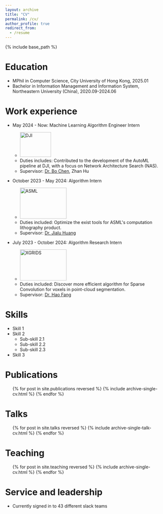 ```yaml
---
layout: archive
title: "CV"
permalink: /cv/
author_profile: true
redirect_from:
  - /resume
---
```


{% include base_path %}

Education
======
* MPhil in Computer Science, City University of Hong Kong, 2025.01
* Bachelor in Information Management and Information System, Northeastern University (China), 2020.09-2024.06

Work experience
======
* May 2024 - Now: Machine Learning Algorithm Engineer Intern
  * <a href="https://dji.com"> <img src="https://pic.imgdb.cn/item/670fc544d29ded1a8c51c6bb.png" alt="DJI" width="100" height="80" /></a>
  * Duties includes: Contributed to the development of the AutoML pipeline at DJI, with a focus on Network Architecture Search (NAS).
  * Supervisor: [Dr. Bo Chen](https://www.linkedin.com/in/bo-chen-76960688), Zhan Hu

* October 2023 - May 2024: Algorithm Intern
  * <a href="https://www.asml.com/en"> <img src="https://pic.imgdb.cn/item/670fc511d29ded1a8c5197e1.png" alt="ASML" width="150" height="100" /></a>
  * Duties included: Optimize the exist tools for ASML's computation lithography product.
  * Supervisor: [Dr. Jialu Huang](https://hideunderbush.github.io/)

* July 2023 - October 2024: Algorithm Research Intern
  * <a href="https://www.xgrids.cn/"> <img src="https://pic.imgdb.cn/item/670fc522d29ded1a8c51a897.png" alt="XGRIDS" width="150" height="100" /></a>
  * Duties included: Discover more efficient algorithm for Sparse Convolution for voxels in point-cloud segmentation.
  * Supervisor: [Dr. Hao Fang](https://univ-cotedazur.fr/hao-fang)
  
Skills
======
* Skill 1
* Skill 2
  * Sub-skill 2.1
  * Sub-skill 2.2
  * Sub-skill 2.3
* Skill 3

Publications
======
  <ul>{% for post in site.publications reversed %}
    {% include archive-single-cv.html %}
  {% endfor %}</ul>
  
Talks
======
  <ul>{% for post in site.talks reversed %}
    {% include archive-single-talk-cv.html  %}
  {% endfor %}</ul>
  
Teaching
======
  <ul>{% for post in site.teaching reversed %}
    {% include archive-single-cv.html %}
  {% endfor %}</ul>
  
Service and leadership
======
* Currently signed in to 43 different slack teams
